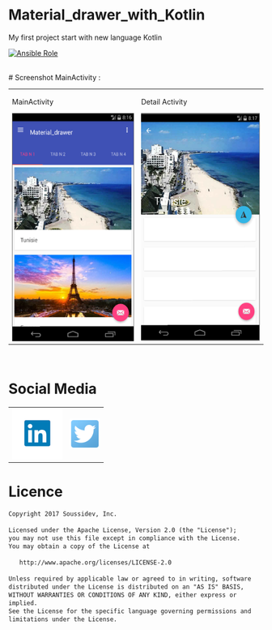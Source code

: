 # Material_drawer_with_Kotlin
My first project start with new language Kotlin

[![Ansible Role](https://img.shields.io/badge/Developer-Soussidev-yellow.svg)]()

<br>
# Screenshot MainActivity :

<table>
<tr>
<td>
<p>MainActivity </p>
<img src="/material_drawer_kotlin1.PNG" height="450" width="280">
</td>
<td>
<p> Detail Activity </p>
<img src="/material_drawer_kotlin2.PNG" height="450" width="280">
</td>
</tr>
</table>

<br>

# Social Media
<table style="border:0px;">
   <tr>
      <td>
<a href="https://www.linkedin.com/in/soussimohamed/">
<img src="picture/linkedin.png" height="100" width="100" alt="Soussi Mohamed">
</a>
      </td>
      <td>
         <a href="https://twitter.com/soussimohamed7/">
<img src="picture/Twitter.png" height="60" width="60" alt="Soussi Mohamed">
</a>
     </td>
  </tr> 
</table> 

# Licence

```
Copyright 2017 Soussidev, Inc.

Licensed under the Apache License, Version 2.0 (the "License");
you may not use this file except in compliance with the License.
You may obtain a copy of the License at

   http://www.apache.org/licenses/LICENSE-2.0

Unless required by applicable law or agreed to in writing, software
distributed under the License is distributed on an "AS IS" BASIS,
WITHOUT WARRANTIES OR CONDITIONS OF ANY KIND, either express or implied.
See the License for the specific language governing permissions and
limitations under the License.
```

